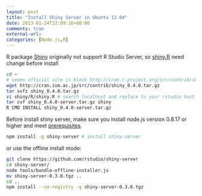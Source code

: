```yaml
---
layout: post
title: "Install Shiny Server in Ubuntu 12.04"
date: 2013-01-24T22:09:16+08:00
comments: true
external-url:
categories: [Node.js,R]
---
```

R package [Shiny](http://cran.r-project.org/web/packages/shiny/index.html) originally not support R Studio Server, so [shiny.R](https://github.com/rstudio/shiny/raw/master/R/shiny.R) need change before install

```bash install shiny package for R Studio
cd ~
# seems official site is block http://cran.r-project.org/src/contrib/shiny_0.4.0.tar.gz
wget http://cran.ism.ac.jp/src/contrib/shiny_0.4.0.tar.gz
tar xvfz shiny_0.4.0.tar.gz
vi shiny/R/shiny.R # search localhost and replace to your rstudio host name
tar cvf shiny_0.4.0-server.tar.gz shiny
R CMD INSTALL shiny_0.4.0-server.tar.gz
```

Before install shiny server, make sure you install node.js version 0.8.17 or higher and meet [prerequisites](https://github.com/rstudio/shiny-server#prerequisites).

```bash install shiny-server
npm install -g shiny-server # install shiny-server
```

or use the offline install mode:

```bash
git clone https://github.com/rstudio/shiny-server
cd shiny-server/
node tools/bundle-offline-installer.js
mv shiny-server-0.3.0.tgz ..
cd ..
npm install --no-registry -g shiny-server-0.3.0.tgz
```